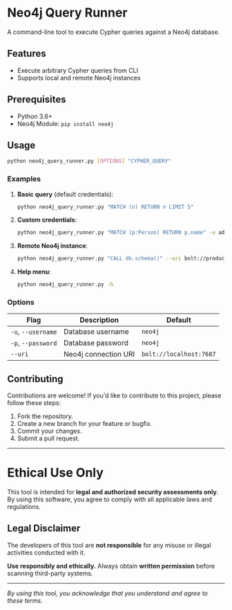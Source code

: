 # Neo4j Query Runner

A command-line tool to execute Cypher queries against a Neo4j database.

## Features

- Execute arbitrary Cypher queries from CLI
- Supports local and remote Neo4j instances

## Prerequisites

   - Python 3.6+
   - Neo4j Module: `pip install neo4j`


## Usage

```bash
python neo4j_query_runner.py [OPTIONS] "CYPHER_QUERY"
```

### Examples

1. **Basic query** (default credentials):
   ```bash
   python neo4j_query_runner.py "MATCH (n) RETURN n LIMIT 5"
   ```

2. **Custom credentials**:
   ```bash
   python neo4j_query_runner.py "MATCH (p:Person) RETURN p.name" -u admin -p secure123
   ```

3. **Remote Neo4j instance**:
   ```bash
   python neo4j_query_runner.py "CALL db.schema()" --uri bolt://production-db:7687
   ```

4. **Help menu**:
   ```bash
   python neo4j_query_runner.py -h
   ```

### Options
| Flag | Description | Default |
|------|-------------|---------|
| `-u`, `--username` | Database username | `neo4j` |
| `-p`, `--password` | Database password | `neo4j` |
| `--uri` | Neo4j connection URI | `bolt://localhost:7687` |


## Contributing
Contributions are welcome! If you'd like to contribute to this project, please follow these steps:
1. Fork the repository.
2. Create a new branch for your feature or bugfix.
3. Commit your changes.
4. Submit a pull request.

---

# **Ethical Use Only**  

This tool is intended for **legal and authorized security assessments only**. By using this software, you agree to comply with all applicable laws and regulations.  

## **Legal Disclaimer**  
The developers of this tool are **not responsible** for any misuse or illegal activities conducted with it.

**Use responsibly and ethically.** Always obtain **written permission** before scanning third-party systems.  

---  
*By using this tool, you acknowledge that you understand and agree to these terms.*
